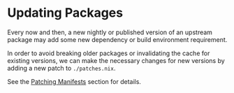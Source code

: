 # Updating Packages

Every now and then, a new nightly or published version of an upstream package
may add some new dependency or build environment requirement.

In order to avoid breaking older packages or invalidating the cache for existing
versions, we can make the necessary changes for new versions by adding a new
patch to `./patches.nix`.

See the [Patching
Manifests](./internals/providing-packages.html#patching-manifests) section for
details.
